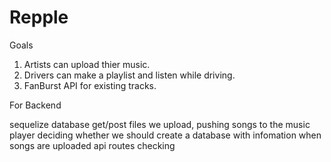 # Repple

Goals 

1. Artists can upload thier music.
2. Drivers can make a playlist and listen while driving.
3. FanBurst API for existing tracks.

For Backend

sequelize database
get/post files we upload, pushing songs to the music player
deciding whether we should create a database with infomation when songs are uploaded
api routes checking